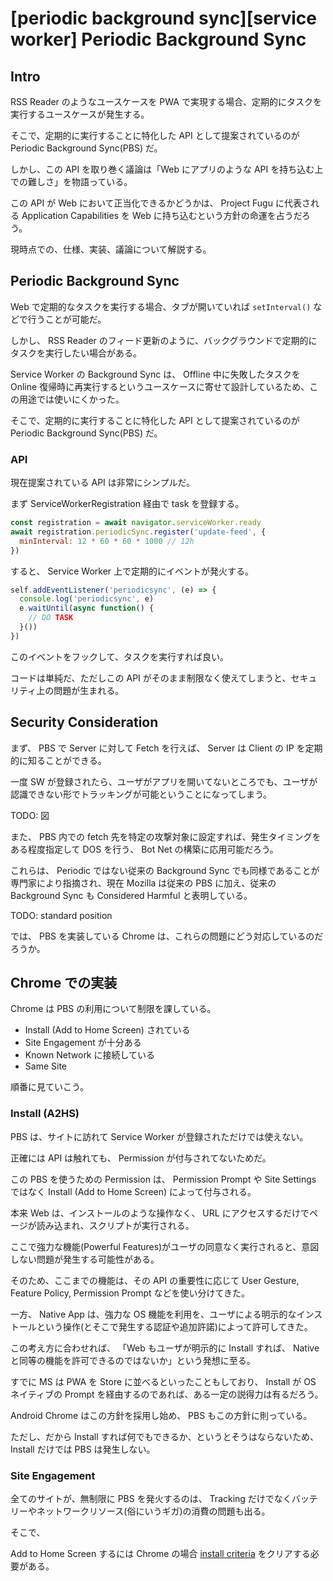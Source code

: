 # [periodic background sync][service worker] Periodic Background Sync


## Intro

RSS Reader のようなユースケースを PWA で実現する場合、定期的にタスクを実行するユースケースが発生する。

そこで、定期的に実行することに特化した API として提案されているのが Periodic Background Sync(PBS) だ。

しかし、この API を取り巻く議論は「Web にアプリのような API を持ち込む上での難しさ」を物語っている。

この API が Web において正当化できるかどうかは、 Project Fugu に代表される Application Capabilities を Web に持ち込むという方針の命運を占うだろう。

現時点での、仕様、実装、議論について解説する。


<!--


しかし、この API には、トラッキングや Bot Net 構築といったセキリュティ上の懸念もあがっており、実装している Chrome は非常に特殊な条件を課している。

また、その議論の過程で見つかった「広義の Background Sync」が持つ性質により、 Mozilla は現在 Considered Harmful と表明している。

-->


## Periodic Background Sync

Web で定期的なタスクを実行する場合、タブが開いていれば `setInterval()` などで行うことが可能だ。

しかし、 RSS Reader のフィード更新のように、バックグラウンドで定期的にタスクを実行したい場合がある。

Service Worker の Background Sync は、 Offline 中に失敗したタスクを Online 復帰時に再実行するというユースケースに寄せて設計しているため、この用途では使いにくかった。

そこで、定期的に実行することに特化した API として提案されているのが Periodic Background Sync(PBS) だ。


### API

現在提案されている API は非常にシンプルだ。

まず ServiceWorkerRegistration 経由で task を登録する。


```js
const registration = await navigator.serviceWorker.ready
await registration.periodicSync.register('update-feed', {
  minInterval: 12 * 60 * 60 * 1000 // 12h
})
```

すると、 Service Worker 上で定期的にイベントが発火する。


```js
self.addEventListener('periodicsync', (e) => {
  console.log('periodicsync', e)
  e.waitUntil(async function() {
    // DO TASK
  }())
})
```

このイベントをフックして、タスクを実行すれば良い。

コードは単純だ、ただしこの API がそのまま制限なく使えてしまうと、セキュリティ上の問題が生まれる。


## Security Consideration

まず、  PBS で Server に対して Fetch を行えば、 Server は Client の IP を定期的に知ることができる。

一度 SW が登録されたら、ユーザがアプリを開いてないところでも、ユーザが認識できない形でトラッキングが可能ということになってしまう。

TODO: 図

また、 PBS 内での fetch 先を特定の攻撃対象に設定すれば、発生タイミングをある程度指定して DOS を行う、 Bot Net の構築に応用可能だろう。

これらは、 Periodic ではない従来の Background Sync でも同様であることが専門家により指摘され、現在 Mozilla は従来の PBS に加え、従来の Background Sync も Considered Harmful と表明している。

TODO: standard position

では、 PBS を実装している Chrome は、これらの問題にどう対応しているのだろうか。


## Chrome での実装

Chrome は PBS の利用について制限を課している。

- Install (Add to Home Screen) されている
- Site Engagement が十分ある
- Known Network に接続している
- Same Site

順番に見ていこう。


### Install (A2HS)

PBS は、サイトに訪れて Service Worker が登録されただけでは使えない。

正確には API は触れても、 Permission が付与されてないためだ。

この PBS を使うための Permission は、 Permission Prompt や Site Settings ではなく Install (Add to Home Screen) によって付与される。

本来 Web は、インストールのような操作なく、 URL にアクセスするだけでページが読み込まれ、スクリプトが実行される。

ここで強力な機能(Powerful Features)がユーザの同意なく実行されると、意図しない問題が発生する可能性がある。

そのため、ここまでの機能は、その API の重要性に応じて User Gesture, Feature Policy, Permission Prompt などを使い分けてきた。

一方、 Native App は、強力な OS 機能を利用を、ユーザによる明示的なインストールという操作(とそこで発生する認証や追加許諾)によって許可してきた。

この考え方に合わせれば、 「Web もユーザが明示的に Install すれば、 Native と同等の機能を許可できるのではないか」という発想に至る。

すでに MS は PWA を Store に並べるといったこともしており、 Install が OS ネイティブの Prompt を経由するのであれば、ある一定の説得力は有るだろう。

Android Chrome はこの方針を採用し始め、 PBS もこの方針に則っている。

ただし、だから Install すれば何でもできるか、というとそうはならないため、 Install だけでは PBS は発生しない。


### Site Engagement

全てのサイトが、無制限に PBS を発火するのは、 Tracking だけでなくバッテリーやネットワークリソース(俗にいうギガ)の消費の問題も出る。

そこで、








Add to Home Screen するには Chrome の場合 [install criteria](https://web.dev/install-criteria/) をクリアする必要がある。

